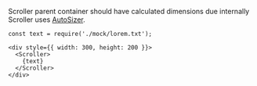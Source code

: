 Scroller parent container should have calculated dimensions
due internally Scroller uses [AutoSizer](https://github.com/bvaughn/react-virtualized/blob/master/docs/AutoSizer.md).

```
const text = require('./mock/lorem.txt');

<div style={{ width: 300, height: 200 }}>
  <Scroller>
    {text}
  </Scroller>
</div>
```
